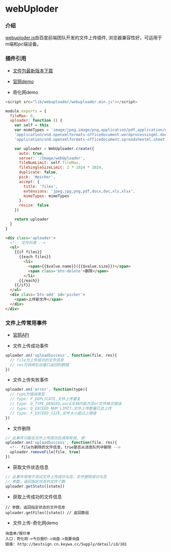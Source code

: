 # webUploder

### 介绍

<a href="http://fex.baidu.com/webuploader/doc/index.html" target='_blank'>webuploder.js</a>由百度前端团队开发的文件上传插件, 浏览器兼容性好，可运用于m端和pc端设备。

### 插件引用

[文件包最新版本下载]: https://github.com/fex-team/webuploader/releases
[官网demo]: http://fex.baidu.com/webuploader/getting-started.html

* [文件包最新版本下载]

* [官网demo]

* 奇化网demo

```js
<script src="lib/webuploader/webuploader.min.js"></script>

module.exports = {
  fileMax: 6,
  uploader: function () {
    var self = this
    var mimeTypes = 'image/jpeg,image/png,application/pdf,application/msword,'+
    'application/vnd.openxmlformats-officedocument.wordprocessingml.document,'+
    'application/vnd.openxmlformats-officedocument.spreadsheetml.sheet,application/vnd.ms-excel'

    var uploader = WebUploader.create({
      auto: true,
      server: '/Image/webUploader',
      fileNumLimit: self.fileMax,
      fileSingleSizeLimit: 2 * 1024 * 1024,
      duplicate: false,
      pick: '#picker',
      accept: {
        title: 'files',
        extensions: 'jpeg,jpg,png,pdf,docx,doc,xls,xlsx',
        mimeTypes: mimeTypes
      },
      resize: false
    })

    return uploader
  }
}
```


```html
<div class='uploader'>
  <!-- 文件列表 -->
  <ul>
    {{if files}}
      {{each files}}
        <li>
          <span>{{$value.name}}({{$value.size}})</span>
          <span class='btn-delete'>删除</span>
        </li>
      {{/each}}
    {{/if}}
  </ul>
  <div class='btn-add' id='picker'>
    <span>上传新文件</span>
  </div>
</div>
```

### 文件上传常用事件

[官网API]: http://fex.baidu.com/webuploader/doc/index.html#WebUploader_Uploader

* [官网API]

* 文件上传成功事件

```js
uploader.on('uploadSuccess', function(file, res){
  // file为上传成功的文件信息
  // res为调用后台接口返回的数据
})
```

* 文件上传失败事件

```js
uploader.on('error', function(type){
  // type为错误类型
  // type: F_DUPLICATE,文件上传重复
  // type: Q_TYPE_DENIED,word文档内容为空or文件格式错误
  // type: Q_EXCEED_NUM_LIMIT,文件上传数量已达上传
  // type: F_EXCEED_SIZE,文件大小超过上限值
})
```

* 文件删除

```js
// 此事件只能在文件上传成功后调用有效, 即
uploader.on('uploadSuccess', function(file, res){
  <!-- file为删除的文件信息，true是否从消息队列中删除 -->
  uploader.removeFile(file, true)
})

```

* 获取文件状态信息

```js
// 此事件常用于测试文件上传成功与否、文件删除成功与否
// 参数，返回指定状态的文件个数
uploader.getStats([state]) 
```

* 获取上传成功的文件信息
```
// 参数，返回指定状态的文件信息
uploader.getFiles([state]) // 返回数组
```

* 文件上传-奇化网demo

```
询盘单/报价单
入口：奇化网->今日报价->询盘->我要询盘
链接: http://bestsign.cn.keywa.cc/Supply/detail/id/101
```
